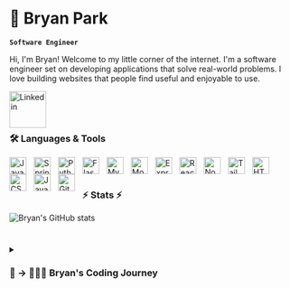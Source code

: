 # 🌊 Bryan Park

**`Software Engineer`**

Hi, I'm Bryan! Welcome to my little corner of the internet. I'm a software engineer set on developing applications that solve real-world problems. I love building websites that people find useful and enjoyable to use. 

  <a href="https://www.linkedin.com/in/bryanjpark">
    <img align="left" alt="Linkedin" width="65px" style="padding-right:10px;" src="https://cdn.jsdelivr.net/gh/devicons/devicon/icons/linkedin/linkedin-original-wordmark.svg"/>
  </a>
  <br>
  <br>

#
          
### 🛠 Languages & Tools

<img align="left" alt="Java" width="30px" style="padding-right:10px;" src="https://cdn.jsdelivr.net/gh/devicons/devicon/icons/java/java-original.svg"/>
<img align="left" alt="Spring" width="30px" style="padding-right:10px;" src="https://cdn.jsdelivr.net/gh/devicons/devicon/icons/spring/spring-original.svg" />
<img align="left" alt="Python" width="30px" style="padding-right:10px;" src="https://cdn.jsdelivr.net/gh/devicons/devicon/icons/python/python-original.svg" />
<img align="left" alt="Flask" width="30px" style="padding-right:10px;" src="https://cdn.jsdelivr.net/gh/devicons/devicon/icons/flask/flask-original.svg" />
<img align="left" alt="MySQL" width="30px" style="padding-right:10px;" src="https://cdn.jsdelivr.net/gh/devicons/devicon/icons/mysql/mysql-original.svg" />
<img align="left" alt="MongoDB" width="30px" style="padding-right:10px;" src="https://cdn.jsdelivr.net/gh/devicons/devicon/icons/mongodb/mongodb-original.svg" />
<img align="left" alt="ExpressJS" width="30px" style="padding-right:10px;" src="https://cdn.jsdelivr.net/gh/devicons/devicon/icons/express/express-original.svg" />
<img align="left" alt="React" width="30px" style="padding-right:10px;" src="https://cdn.jsdelivr.net/gh/devicons/devicon/icons/react/react-original.svg" />
<img align="left" alt="NodeJS" width="30px" style="padding-right:10px;" src="https://cdn.jsdelivr.net/gh/devicons/devicon/icons/nodejs/nodejs-original.svg" />
<img align="left" alt="TailwindCSS" width="30px" style="padding-right:10px;" src="https://cdn.jsdelivr.net/gh/devicons/devicon/icons/tailwindcss/tailwindcss-plain.svg" />
<img align="left" alt="HTML" width="30px" style="padding-right:10px;" src="https://cdn.jsdelivr.net/gh/devicons/devicon/icons/html5/html5-plain.svg" />
<img align="left" alt="CSS" width="30px" style="padding-right:10px;" src="https://cdn.jsdelivr.net/gh/devicons/devicon/icons/css3/css3-plain.svg" />
<img align="left" alt="JavaScript" width="30px" style="padding-right:10px;" src="https://cdn.jsdelivr.net/gh/devicons/devicon/icons/javascript/javascript-plain.svg" />
<img align="left" alt="GitHub" width="30px" style="padding-right:10px;" src="https://cdn.jsdelivr.net/gh/devicons/devicon/icons/github/github-original.svg" />
<br />

#

### ⚡️ Stats ⚡️

![Bryan's GitHub stats](https://github-readme-stats.vercel.app/api?username=bryan-j-park&show_icons=true&theme=tokyonight)

<!-- ![GitHub Streak](https://streak-stats.demolab.com?user=ForrestKnight&theme=gruvbox&border_radius=4.5) -->

#

<details>
 <summary><h3>🏥 -> 👨🏻‍💻 Bryan's Coding Journey</h3></summary>
    Prior to pursuing a career as a software engineer, I worked as a Physical Therapist Assistant at a hospital. I have always had a passion for learning about technology and being able to utilize it in my daily life, but I never thought of it as a career. Fastforward to the summer of 2022, I learned about coding bootcamps and how software engineers were able to make an impact on the world. This was like bringing my two passions together, helping people and tech. I strive to make applications that can help not just myself, but as many people as possible. Hopefully one day, you will end up using an application I was able to help build.

[Linkedin]: www.linkedin.com/in/bryanjpark
